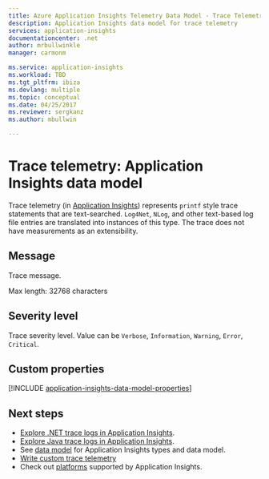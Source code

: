 ```yaml
---
title: Azure Application Insights Telemetry Data Model - Trace Telemetry | Microsoft Docs
description: Application Insights data model for trace telemetry
services: application-insights
documentationcenter: .net
author: mrbullwinkle
manager: carmonm

ms.service: application-insights
ms.workload: TBD
ms.tgt_pltfrm: ibiza
ms.devlang: multiple
ms.topic: conceptual
ms.date: 04/25/2017
ms.reviewer: sergkanz
ms.author: mbullwin

---
```

# Trace telemetry: Application Insights data model

Trace telemetry (in [Application Insights](app-insights-overview.md)) represents `printf` style trace statements that are text-searched. `Log4Net`, `NLog`, and other text-based log file entries are translated into instances of this type. The trace does not have measurements as an extensibility.

## Message

Trace message.

Max length: 32768 characters

## Severity level

Trace severity level. Value can be `Verbose`, `Information`, `Warning`, `Error`, `Critical`.

## Custom properties

[!INCLUDE [application-insights-data-model-properties](../../includes/application-insights-data-model-properties.md)]

## Next steps

- [Explore .NET trace logs in Application Insights](app-insights-asp-net-trace-logs.md).
- [Explore Java trace logs in Application Insights](app-insights-java-trace-logs.md).
- See [data model](application-insights-data-model.md) for Application Insights types and data model.
- [Write custom trace telemetry](app-insights-api-custom-events-metrics.md#tracktrace)
- Check out [platforms](app-insights-platforms.md) supported by Application Insights.
